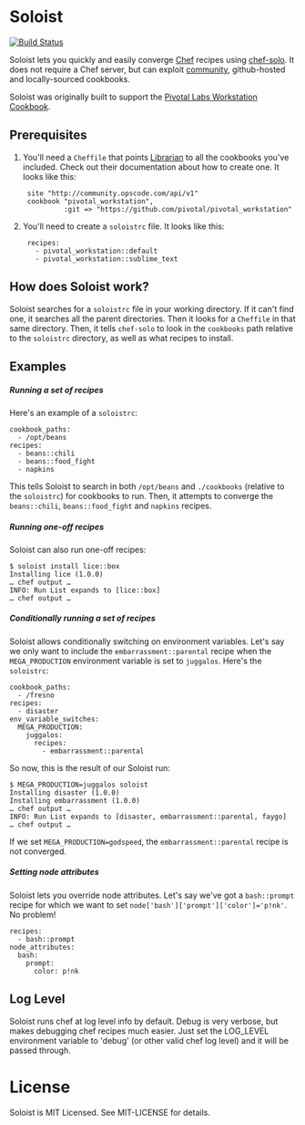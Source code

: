 # Soloist

[![Build Status](https://secure.travis-ci.org/mkocher/soloist.png)](http://travis-ci.org/mkocher/soloist)

Soloist lets you quickly and easily converge [Chef](http://opscode.com/chef) recipes using [chef-solo](http://wiki.opscode.com/display/chef/Chef+Solo).  It does not require a Chef server, but can exploit [community](http://community.opscode.com/cookbooks), github-hosted and locally-sourced cookbooks.

Soloist was originally built to support the [Pivotal Labs Workstation Cookbook](https://github.com/pivotal/pivotal_workstation).

Prerequisites
-------------

1. You'll need a `Cheffile` that points [Librarian](https://github.com/applicationsonline/librarian) to all the cookbooks you've included.  Check out their documentation about how to create one.  It looks like this:

        site "http://community.opscode.com/api/v1"
        cookbook "pivotal_workstation",
                 :git => "https://github.com/pivotal/pivotal_workstation"

2. You'll need to create a `soloistrc` file.  It looks like this:

        recipes:
          - pivotal_workstation::default
          - pivotal_workstation::sublime_text

How does Soloist work?
----------------------

Soloist searches for a `soloistrc` file in your working directory.  If it can't find one, it searches all the parent directories.  Then it looks for a `Cheffile` in that same directory.  Then, it tells `chef-solo` to look in the `cookbooks` path relative to the `soloistrc` directory, as well as what recipes to install.

Examples
--------

##### Running a set of recipes

Here's an example of a `soloistrc`:

    cookbook_paths:
      - /opt/beans
    recipes:
      - beans::chili
      - beans::food_fight
      - napkins

This tells Soloist to search in both `/opt/beans` and `./cookbooks` (relative to the `soloistrc`) for cookbooks to run.  Then, it attempts to converge the `beans::chili`, `beans::food_fight` and `napkins` recipes.

##### Running one-off recipes

Soloist can also run one-off recipes:

    $ soloist install lice::box
    Installing lice (1.0.0)
    … chef output …
    INFO: Run List expands to [lice::box]
    … chef output …

##### Conditionally running a set of recipes

Soloist allows conditionally switching on environment variables.  Let's say we only want to include the `embarrassment::parental` recipe when the `MEGA_PRODUCTION` environment variable is set to `juggalos`.  Here's the `soloistrc`:

    cookbook_paths:
      - /fresno
    recipes:
      - disaster
    env_variable_switches:
      MEGA_PRODUCTION:
        juggalos:
          recipes:
            - embarrassment::parental

So now, this is the result of our Soloist run:

    $ MEGA_PRODUCTION=juggalos soloist
    Installing disaster (1.0.0)
    Installing embarrassment (1.0.0)
    … chef output …
    INFO: Run List expands to [disaster, embarrassment::parental, faygo]
    … chef output …

If we set `MEGA_PRODUCTION=godspeed`, the `embarrassment::parental` recipe is not converged.

##### Setting node attributes

Soloist lets you override node attributes.  Let's say we've got a `bash::prompt` recipe for which  we want to set `node['bash']['prompt']['color']='p!nk'`.  No problem!

    recipes:
      - bash::prompt
    node_attributes:
      bash:
        prompt:
          color: p!nk

Log Level
---------

Soloist runs chef at log level info by default.  Debug is very verbose, but makes debugging chef recipes much easier.  Just set the LOG_LEVEL environment variable to 'debug' (or other valid chef log level) and it will be passed through.

License
=======
Soloist is MIT Licensed.  See MIT-LICENSE for details.
